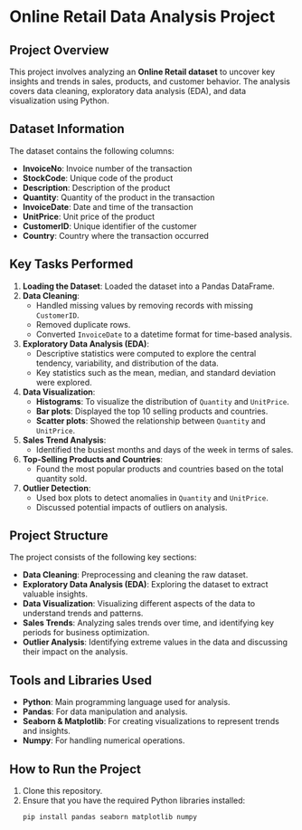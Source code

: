 # Online Retail Data Analysis Project

## Project Overview
This project involves analyzing an **Online Retail dataset** to uncover key insights and trends in sales, products, and customer behavior. The analysis covers data cleaning, exploratory data analysis (EDA), and data visualization using Python.

## Dataset Information
The dataset contains the following columns:
- **InvoiceNo**: Invoice number of the transaction
- **StockCode**: Unique code of the product
- **Description**: Description of the product
- **Quantity**: Quantity of the product in the transaction
- **InvoiceDate**: Date and time of the transaction
- **UnitPrice**: Unit price of the product
- **CustomerID**: Unique identifier of the customer
- **Country**: Country where the transaction occurred

## Key Tasks Performed
1. **Loading the Dataset**: Loaded the dataset into a Pandas DataFrame.
2. **Data Cleaning**:
   - Handled missing values by removing records with missing `CustomerID`.
   - Removed duplicate rows.
   - Converted `InvoiceDate` to a datetime format for time-based analysis.
3. **Exploratory Data Analysis (EDA)**:
   - Descriptive statistics were computed to explore the central tendency, variability, and distribution of the data.
   - Key statistics such as the mean, median, and standard deviation were explored.
4. **Data Visualization**:
   - **Histograms**: To visualize the distribution of `Quantity` and `UnitPrice`.
   - **Bar plots**: Displayed the top 10 selling products and countries.
   - **Scatter plots**: Showed the relationship between `Quantity` and `UnitPrice`.
5. **Sales Trend Analysis**:
   - Identified the busiest months and days of the week in terms of sales.
6. **Top-Selling Products and Countries**:
   - Found the most popular products and countries based on the total quantity sold.
7. **Outlier Detection**:
   - Used box plots to detect anomalies in `Quantity` and `UnitPrice`.
   - Discussed potential impacts of outliers on analysis.

## Project Structure
The project consists of the following key sections:
- **Data Cleaning**: Preprocessing and cleaning the raw dataset.
- **Exploratory Data Analysis (EDA)**: Exploring the dataset to extract valuable insights.
- **Data Visualization**: Visualizing different aspects of the data to understand trends and patterns.
- **Sales Trends**: Analyzing sales trends over time, and identifying key periods for business optimization.
- **Outlier Analysis**: Identifying extreme values in the data and discussing their impact on the analysis.

## Tools and Libraries Used
- **Python**: Main programming language used for analysis.
- **Pandas**: For data manipulation and analysis.
- **Seaborn & Matplotlib**: For creating visualizations to represent trends and insights.
- **Numpy**: For handling numerical operations.

## How to Run the Project
1. Clone this repository.
2. Ensure that you have the required Python libraries installed:
   ```bash
   pip install pandas seaborn matplotlib numpy
